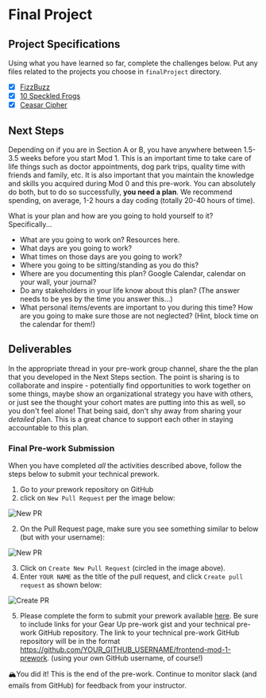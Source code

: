 # Final Project

## Project Specifications

Using what you have learned so far, complete the challenges below. Put any files related to the projects you choose in `finalProject` directory.

* [x] [FizzBuzz](./fizzbuzz.md)
* [x] [10 Speckled Frogs](./10_speckled_frogs.md)
* [x] [Ceasar Cipher](./ceasar_cipher.md)

## Next Steps

Depending on if you are in Section A or B, you have anywhere between 1.5-3.5 weeks before you start Mod 1. This is an important time to take care of life things such as doctor appointments, dog park trips, quality time with friends and family, etc. It is also important that you maintain the knowledge and skills you acquired during Mod 0 and this pre-work. You can absolutely do both, but to do so successfully, **you need a plan**. We recommend spending, on average, 1-2 hours a day coding (totally 20-40 hours of time).

What is your plan and how are you going to hold yourself to it? Specifically...
- What are you going to work on? Resources here.
- What days are you going to work?
- What times on those days are you going to work?
- Where you going to be sitting/standing as you do this?
- Where are you documenting this plan? Google Calendar, calendar on your wall, your journal?
- Do any stakeholders in your life know about this plan? (The answer needs to be yes by the time you answer this...)
- What personal items/events are important to you during this time? How are you going to make sure those are not neglected? (Hint, block time on the calendar for them!)

## Deliverables

In the appropriate thread in your pre-work group channel, share the the plan that you developed in the Next Steps section. The point is sharing is to collaborate and inspire - potentially find opportunities to work together on some things, maybe show an organizational strategy you have with others, or just see the thought your cohort mates are putting into this as well, so you don't feel alone! That being said, don't shy away from sharing your _detailed_ plan. This is a great chance to support each other in staying accountable to this plan.

### Final Pre-work Submission

When you have completed *all* the activities described above, follow the steps below to submit your technical prework.

1. Go to *your* prework repository on GitHub
1. click on `New Pull Request` per the image below:

![New PR](https://i.imgur.com/lGKNxwC.png)

2. On the Pull Request page, make sure you see something similar to below (but with your username):

![New PR](https://i.imgur.com/CwJH8os.png)

3. Click on `Create New Pull Request` (circled in the image above).
4. Enter `YOUR NAME` as the title of the pull request, and click `Create pull request` as shown below:

![Create PR](https://i.imgur.com/CQQzfNc.png)

5. Please complete the form to submit your prework available [here](https://forms.gle/wxoVuhHKjrRyvGW2A). Be sure to include links for your Gear Up pre-work gist and your technical pre-work GitHub repository. The link to your technical pre-work GitHub repository will be in the format https://github.com/YOUR_GITHUB_USERNAME/frontend-mod-1-prework. (using your own GitHub username, of course!)


🏔You did it! This is the end of the pre-work. Continue to monitor slack (and emails from GitHub) for feedback from your instructor.
